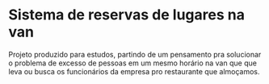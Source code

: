 # Sistema de reservas de lugares na van

Projeto produzido para estudos, partindo de um pensamento pra solucionar o problema de excesso de pessoas em um mesmo horário na van que que leva ou busca os funcionários da empresa pro restaurante que almoçamos.

